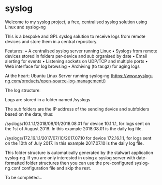 # syslog
Welcome to my syslog project, a free, centralised syslog solution using Linux and syslog-ng

This is a bespoke and GPL syslog solution to receive logs from remote devices and store them in a central repository. 

Features:
•	A centralised syslog server running Linux
•	Syslogs from remote devices stored in folders per-device and sub organised by date
•	Email alerting for events
•	Listening sockets on UDP/TCP and multiple ports
•	Web interface for log browsing
•	Archiving (to tar.gz) for aging logs

At the heart: Ubuntu Linux Server running syslog-ng (https://www.syslog-ng.com/products/open-source-log-management/)

The log structure:

Logs are stored in a folder named /syslogs

The sub folders are the IP address of the sending device and subfolders based on the date, thus:

/syslogs/10.1.1.1/2018/08/01/2018.08.01 for device 10.1.1.1, for logs sent on the 1st of August 2018. In this example 2018.08.01 is the daily log file. 

/syslogs/172.16.1.1/2017/07/10/2017.07.10 for device 172.16.1.1, for logs sent on the 10th of July 2017. In this example 2017.07.10 is the daily log file. 

This folder structure is automatically generated by the stalwart application syslog-ng. If you are only interested in using a syslog server with date-formatted folder structures then you can use the pre-configured syslog-ng.conf configuration file and skip the rest. 

To be completed...





